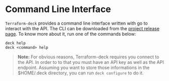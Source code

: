 # Command Line Interface

`Terraform-deck` provides a command line interface written with go to interact
with the API. The CLI can be downloaded from the 
[project release page](https://github.com/gregoryguillou/terraform-deck/releases).
To know more about it, run one of the commands below:

```shell
deck help
deck <command> help
```

> **Note:** For obvious reasons, Terraform-deck requires you connect to the API. In order
  to to that you must have an API key as well as the API endpoint. Assuming you
  want to store those informations in the $HOME/.deck directory, you can run
  `deck configure` to do it.